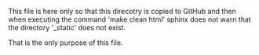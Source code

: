 This file is here only so that this direcotry is copied to GitHub and then when executing the command 'make clean html' sphinx does not warn that the directory '_static' does not exist.

That is the only purpose of this file.


